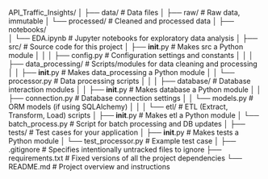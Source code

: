 
API_Traffic_Insights/
│
├── data/                     # Data files
│   ├── raw/                  # Raw data, immutable
│   └── processed/            # Cleaned and processed data
│
├── notebooks/                
│   └── EDA.ipynb             # Jupyter notebooks for exploratory data analysis
│
├── src/                      # Source code for this project
│   ├── __init__.py           # Makes src a Python module
│   │
│   ├── config.py             # Configuration settings and constants
│   │
│   ├── data_processing/      # Scripts/modules for data cleaning and processing
│   │   ├── __init__.py       # Makes data_processing a Python module
│   │   └── processor.py      # Data processing scripts
│   │
│   ├── database/             # Database interaction modules
│   │   ├── __init__.py       # Makes database a Python module
│   │   ├── connection.py     # Database connection settings
│   │   └── models.py         # ORM models (if using SQLAlchemy)
│   │
│   └── etl/                  # ETL (Extract, Transform, Load) scripts
│       ├── __init__.py       # Makes etl a Python module
│       └── batch_process.py  # Script for batch processing and DB updates
│
├── tests/                    # Test cases for your application
│   ├── __init__.py           # Makes tests a Python module
│   └── test_processor.py     # Example test case
│
├── .gitignore                # Specifies intentionally untracked files to ignore
├── requirements.txt          # Fixed versions of all the project dependencies
└── README.md                 # Project overview and instructions
